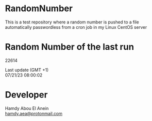 # RandomNumber    
This is a test repository where a random number is pushed to a file automatically passwordless from a cron job in my Linux CentOS server    
# Random Number of the last run   
22614
      
Last update (GMT +1)    
07/21/23 08:00:02
# Developer    
Hamdy Abou El Anein   
hamdy.aea@protonmail.com
